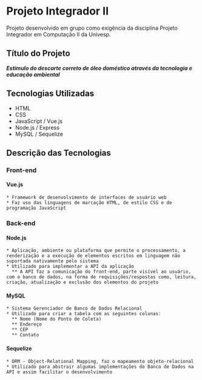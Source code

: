 # Projeto Integrador II
 Projeto desenvolvido em grupo como exigência da disciplina Projeto Integrador em Computação II da Univesp.
## Título do Projeto
***Estímulo do descarte correto de óleo doméstico através da tecnologia e educação ambiental***
## Tecnologias Utilizadas
* HTML
* CSS
* JavaScript / Vue.js
* Node.js / Express
* MySQL / Sequelize
## Descrição das Tecnologias
### Front-end
  #### Vue.js
    * Framework de desenvolvimento de interfaces de usuário web
    * Faz uso das linguagens de marcação HTML, de estilo CSS e de programação JavaScript
### Back-end
  #### Node.js
    * Aplicação, ambiente ou plataforma que permite o processamento, a renderização e a execução de elementos escritos em linguagem não suportada nativamente pelo sistema
    * Utilizado para implementar a API da aplicação
      ** A API faz a comunicação do front-end, parte visível ao usuário, com o banco de dados, na forma de requisições/respostas como, leitura, criação, atualização e exclusão dos elementos do projeto

  #### MySQL
    * Sistema Gerenciador de Banco de Dados Relacional
    * Utilizado para criar a tabela com as seguintes colunas:
      ** Nome (Nome do Ponto de Coleta)
      ** Endereço
      ** CEP
      ** Contato
  #### Sequelize
    * ORM - Object-Relational Mapping, faz o mapeamento objeto-relacional
    * Utilizado para abstrair algumas implementações do Banco de Dados na API e assim facilitar o desenvolvimento
